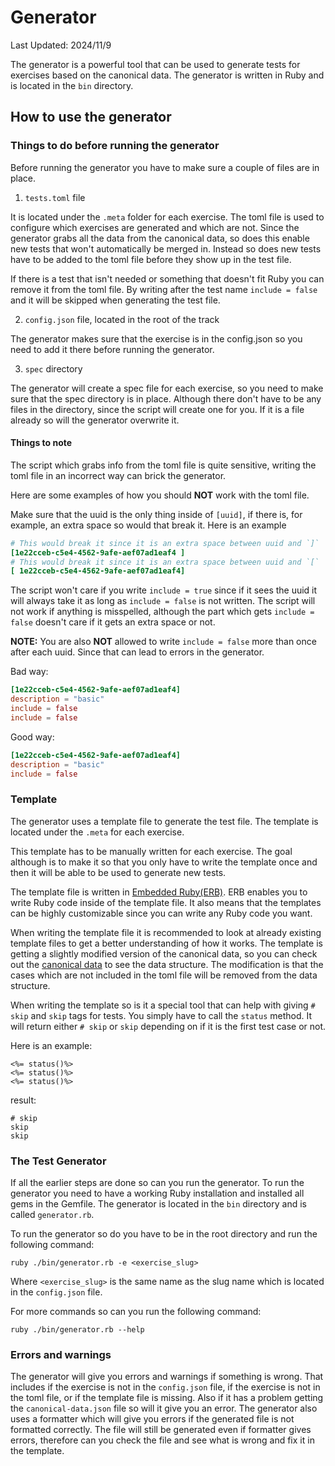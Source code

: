 # Generator

Last Updated: 2024/11/9

The generator is a powerful tool that can be used to generate tests for exercises based on the canonical data.
The generator is written in Ruby and is located in the `bin` directory.

## How to use the generator

### Things to do before running the generator

Before running the generator you have to make sure a couple of files are in place.

1. `tests.toml` file

It is located under the `.meta` folder for each exercise.
The toml file is used to configure which exercises are generated and which are not.
Since the generator grabs all the data from the canonical data, so does this enable new tests that won't automatically be merged in.
Instead so does new tests have to be added to the toml file before they show up in the test file.

If there is a test that isn't needed or something that doesn't fit Ruby you can remove it from the toml file.
By writing after the test name `include = false` and it will be skipped when generating the test file.

2. `config.json` file, located in the root of the track

The generator makes sure that the exercise is in the config.json so you need to add it there before running the generator.

3. `spec` directory

The generator will create a spec file for each exercise, so you need to make sure that the spec directory is in place.
Although there don't have to be any files in the directory, since the script will create one for you.
If it is a file already so will the generator overwrite it.

#### Things to note

The script which grabs info from the toml file is quite sensitive, writing the toml file in an incorrect way can brick the generator.

Here are some examples of how you should **NOT** work with the toml file.

Make sure that the uuid is the only thing inside of `[uuid]`, if there is, for example, an extra space so would that break it.
Here is an example

```toml
# This would break it since it is an extra space between uuid and `]`
[1e22cceb-c5e4-4562-9afe-aef07ad1eaf4 ]
# This would break it since it is an extra space between uuid and `[`
[ 1e22cceb-c5e4-4562-9afe-aef07ad1eaf4]
```

The script won't care if you write `include = true` since if it sees the uuid it will always take it as long as `include = false` is not written.
The script will not work if anything is misspelled, although the part which gets `include = false` doesn't care if it gets an extra space or not.

**NOTE:**
You are also **NOT** allowed to write `include = false` more than once after each uuid.
Since that can lead to errors in the generator.

Bad way:

```toml
[1e22cceb-c5e4-4562-9afe-aef07ad1eaf4]
description = "basic"
include = false
include = false
```

Good way:

```toml
[1e22cceb-c5e4-4562-9afe-aef07ad1eaf4]
description = "basic"
include = false
```

### Template

The generator uses a template file to generate the test file.
The template is located under the `.meta` for each exercise.

This template has to be manually written for each exercise.
The goal although is to make it so that you only have to write the template once and then it will be able to be used to generate new tests.

The template file is written in [Embedded Ruby(ERB)][erb].
ERB enables you to write Ruby code inside of the template file.
It also means that the templates can be highly customizable since you can write any Ruby code you want.

When writing the template file it is recommended to look at already existing template files to get a better understanding of how it works.
The template is getting a slightly modified version of the canonical data, so you can check out the [canonical data][canonical data] to see the data structure.
The modification is that the cases which are not included in the toml file will be removed from the data structure.

When writing the template so is it a special tool that can help with giving `# skip` and `skip` tags for tests.
You simply have to call the `status` method.
It will return either `# skip` or `skip` depending on if it is the first test case or not.

Here is an example:

```
<%= status()%>
<%= status()%>
<%= status()%>
```

result:

```
# skip
skip
skip
```

### The Test Generator

If all the earlier steps are done so can you run the generator.
To run the generator you need to have a working Ruby installation and installed all gems in the Gemfile.
The generator is located in the `bin` directory and is called `generator.rb`.

To run the generator so do you have to be in the root directory and run the following command:

```shell
ruby ./bin/generator.rb -e <exercise_slug>
```

Where `<exercise_slug>` is the same name as the slug name which is located in the `config.json` file.

For more commands so can you run the following command:

```shell
ruby ./bin/generator.rb --help
```

### Errors and warnings

The generator will give you errors and warnings if something is wrong.
That includes if the exercise is not in the `config.json` file, if the exercise is not in the toml file, or if the template file is missing.
Also if it has a problem getting the `canonical-data.json` file so will it give you an error.
The generator also uses a formatter which will give you errors if the generated file is not formatted correctly.
The file will still be generated even if formatter gives errors, therefore can you check the file and see what is wrong and fix it in the template.

[erb]: https://docs.ruby-lang.org/en/master/ERB.html
[canonical data]: https://github.com/exercism/problem-specifications
